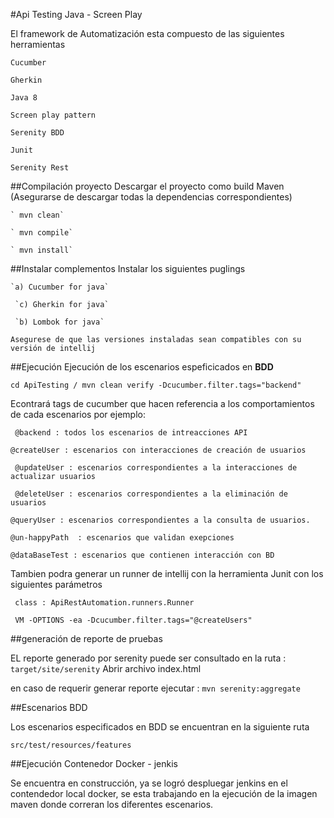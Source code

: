 #Api Testing Java - Screen Play

El framework de Automatización esta compuesto de las siguientes herramientas

`Cucumber`

`Gherkin`

`Java 8`

`Screen play pattern`

`Serenity BDD`

`Junit`

`Serenity Rest`

##Compilación proyecto
 Descargar el proyecto como build Maven (Asegurarse de descargar todas la dependencias correspondientes)
     
    ` mvn clean`
    
    ` mvn compile`
     
    ` mvn install`
    
##Instalar complementos
 Instalar los siguientes puglings

    `a) Cucumber for java`
    
     `c) Gherkin for java` 
     
     `b) Lombok for java`
     
    Asegurese de que las versiones instaladas sean compatibles con su versión de intellij
    
##Ejecución
 Ejecución de los escenarios espeficicados en **BDD**    

 `cd ApiTesting / mvn clean verify -Dcucumber.filter.tags="backend"`
 
 Econtrará tags de cucumber que hacen referencia a los comportamientos de cada escenarios por ejemplo:
 
` @backend : todos los escenarios de intreacciones API`
 
 `@createUser : escenarios con interacciones de creación de usuarios`
 
` @updateUser : escenarios correspondientes a la interacciones de actualizar usuarios`
 
` @deleteUser : escenarios correspondientes a la eliminación de usuarios`
 
 `@queryUser : escenarios correspondientes a la consulta de usuarios.` 
 
` @un-happyPath  : escenarios que validan exepciones `
 
 `@dataBaseTest : escenarios que contienen interacción con BD`
 


 Tambien podra generar un runner de intellij con la herramienta Junit con los siguientes parámetros
 
` class : ApiRestAutomation.runners.Runner`
  
`  VM -OPTIONS -ea -Dcucumber.filter.tags="@createUsers"  `

##generación de reporte de pruebas

EL reporte generado por serenity puede ser consultado en la ruta : `target/site/serenity` Abrir archivo index.html

en caso de requerir generar reporte ejecutar : `mvn serenity:aggregate`

##Escenarios BDD

Los escenarios especificados en BDD se encuentran en la siguiente ruta 

`src/test/resources/features`

##Ejecución Contenedor Docker - jenkis

Se encuentra en construcción, ya se logró despluegar jenkins en el contendedor local docker, se esta trabajando en la ejecución
de la imagen maven donde correran los diferentes escenarios.
